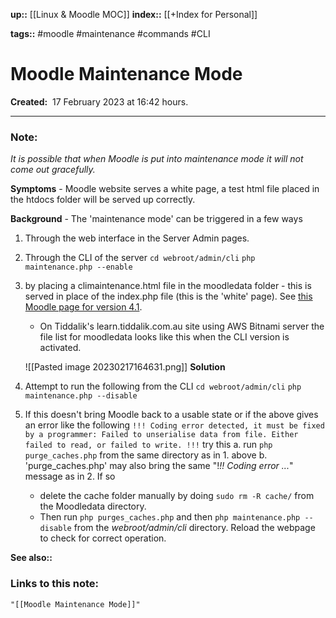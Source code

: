 **up::** [[Linux & Moodle MOC]]
**index::** [[+Index for Personal]]
 

**tags::** #moodle #maintenance #commands #CLI


# Moodle Maintenance Mode

**Created:**  17 February 2023 at  16:42 hours.

___
### Note:

*It is possible that when Moodle is put into maintenance mode it will not come out gracefully.* 

**Symptoms** - Moodle website serves a white page, a test html file placed in the htdocs folder will be served up correctly.

**Background** - The 'maintenance mode' can be triggered in a few ways
1. Through the web interface in the Server Admin pages.
2. Through the CLI of the server 
   `cd webroot/admin/cli`
   `php maintenance.php --enable `
 3. by placing a climaintenance.html file in the moodledata folder - this is served in place of the index.php file (this is the 'white' page). See [this Moodle page for version 4.1](https://docs.moodle.org/401/en/Maintenance_mode). 
 
	 - On Tiddalik's learn.tiddalik.com.au site using AWS Bitnami server the file list for moodledata looks like this when the CLI version is activated.

	![[Pasted image 20230217164631.png]]
**Solution**
1. Attempt to run the following from the CLI
    `cd webroot/admin/cli`
   `php maintenance.php --disable `
2. If this doesn't bring Moodle back to a usable state or if the above gives an error like the following 
   `!!! Coding error detected, it must be fixed by a programmer: Failed to unserialise data from file. Either failed to read, or failed to write. !!!`
   try this
	a. run `php purge_caches.php` from the same directory as in 1. above
	b. 'purge_caches.php' may also bring the same "!*!! Coding error ...*" message as in 2. If so
	- delete the cache folder manually by doing `sudo rm -R cache/` from the Moodledata directory.
	- Then run `php purges_caches.php` and then `php maintenance.php --disable` from the *webroot/admin/cli* directory.
Reload the webpage to check for correct operation.
	
**See also::** 

### Links to this note:
```query
"[[Moodle Maintenance Mode]]"
```

